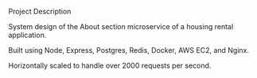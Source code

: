 Project Description

System design of the About section microservice of a housing rental application.

Built using Node, Express, Postgres, Redis, Docker, AWS EC2, and Nginx.

Horizontally scaled to handle over 2000 requests per second.
